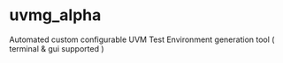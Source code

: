 # uvmg_alpha
Automated custom configurable UVM Test Environment generation tool ( terminal &amp; gui supported )
